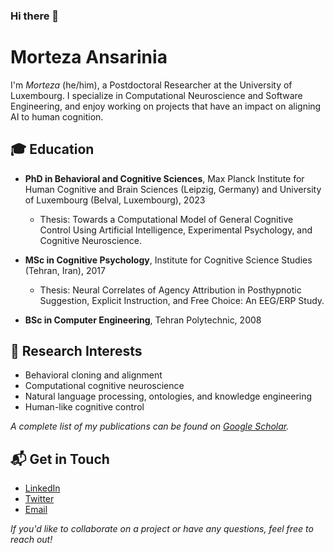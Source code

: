 ### Hi there 👋

<!--
**morteza/morteza** is a ✨ _special_ ✨ repository because its `README.md` (this file) appears on your GitHub profile.

Here are some ideas to get you started:

- 🔭 I’m currently working on ...
- 🌱 I’m currently learning ...
- 👯 I’m looking to collaborate on ...
- 🤔 I’m looking for help with ...
- 💬 Ask me about ...
- 📫 How to reach me: ...
- 😄 Pronouns: ...
- ⚡ Fun fact: ...

-->

# Morteza Ansarinia

I'm *Morteza* (he/him), a Postdoctoral Researcher at the University of Luxembourg. I specialize in Computational Neuroscience and Software Engineering, and enjoy working on projects that have an impact on aligning AI to human cognition.

## 🎓 Education

- **PhD in Behavioral and Cognitive Sciences**, Max Planck Institute for Human Cognitive and Brain Sciences (Leipzig, Germany) and University of Luxembourg (Belval, Luxembourg), 2023
  - Thesis: Towards a Computational Model of General Cognitive Control Using Artificial Intelligence, Experimental Psychology, and Cognitive Neuroscience.

- **MSc in Cognitive Psychology**, Institute for Cognitive Science Studies (Tehran, Iran), 2017
  - Thesis: Neural Correlates of Agency Attribution in Posthypnotic Suggestion, Explicit Instruction, and Free Choice: An EEG/ERP Study.

- **BSc in Computer Engineering**, Tehran Polytechnic, 2008

## 🔬 Research Interests

- Behavioral cloning and alignment
- Computational cognitive neuroscience
- Natural language processing, ontologies, and knowledge engineering
- Human-like cognitive control

_A complete list of my publications can be found on [Google Scholar](https://scholar.google.com/citations?user=GVsyMf8AAAAJ&hl=en)._

## 📬 Get in Touch

- [LinkedIn](https://www.linkedin.com/in/morteza-ansarinia/)
- [Twitter](https://twitter.com/mortynia)
- [Email](mailto:my_last_name@me.com)

_If you'd like to collaborate on a project or have any questions, feel free to reach out!_


<!--

## 💼 Projects

### [Project Name](Project Link)
- [Short Description of the Project]
- [Technologies/Methods Used]

### [Project Name](Project Link)
- [Short Description of the Project]
- [Technologies/Methods Used]

_You can find more of my projects in my GitHub repositories._

## 📚 Publications

1. [Full Citation for Publication 1](Publication Link)
2. [Full Citation for Publication 2](Publication Link)
3. [Full Citation for Publication 3](Publication Link)

## 💻 Skills

- **Programming Languages:** [Languages, e.g., Python, R, C++]
- **Tools and Libraries:** [Tools, e.g., TensorFlow, PyTorch, Scikit-learn]
- **Data Analysis & Visualization:** [Tools, e.g., Pandas, NumPy, Matplotlib, Seaborn]
- **Version Control:** Git, GitHub
- **Other Skills:** [Any other relevant skills, e.g., machine learning, statistical analysis, experimental design]


-->
